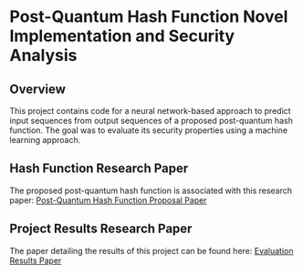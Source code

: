 # Post-Quantum Hash Function Novel Implementation and Security Analysis

## Overview 
This project contains code for a neural network-based approach to predict input sequences from output sequences of a proposed post-quantum hash function. The goal was to evaluate its security properties using a machine learning approach.

## Hash Function Research Paper
The proposed post-quantum hash function is associated with this research paper: [Post-Quantum Hash Function Proposal Paper ](./README_attachments/Post-Quantum-Hash-Function.pdf)

## Project Results Research Paper
The paper detailing the results of this project can be found here: [Evaluation Results Paper](./README_attachments/Hash-Function-Evaluation.pdf)
